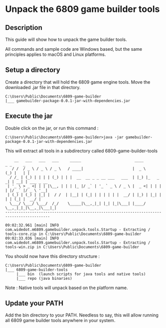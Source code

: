 # Unpack the 6809 game builder tools
## Description
This guide will show how to unpack the game builder tools.

All commands and sample code are Windows based, but the same principles applies to macOS and Linux platforms.

## Setup a directory
Create a directory that will hold the 6809 game engine tools.
Move the downloaded .jar file in that directory.

    C:\Users\Public\Documents\6809-game-builder
    |___ gamebuilder-package-0.0.1-jar-with-dependencies.jar

## Execute the jar
Double click on the jar, or run this command :

    C:\Users\Public\Documents\6809-game-builder>java -jar gamebuilder-package-0.0.1-jar-with-dependencies.jar

This will extract all tools in a subdirectory called 6809-game-builder-tools

        __   ___   ___   ___     _____                        ____        _ _     _
       / /  / _ \ / _ \ / _ \   / ____|                      |  _ \      (_) |   | |
      / /_ | (_) | | | | (_) | | |  __  __ _ _ __ ___   ___  | |_) |_   _ _| | __| | ___ _ __
     | '_ \ > _ <| | | |\__, | | | |_ |/ _` | '_ ` _ \ / _ \ |  _ <| | | | | |/ _` |/ _ \ '__|
     | (_) | (_) | |_| |  / /  | |__| | (_| | | | | | |  __/ | |_) | |_| | | | (_| |  __/ |
      \___/ \___/ \___/  /_/    \_____|\__,_|_| |_| |_|\___| |____/ \__,_|_|_|\__,_|\___|_|
    ------------------------------------------------------------------------------------------
    
    09:02:32.961 [main] INFO com.widedot.m6809.gamebuilder.unpack.tools.Startup - Extracting /    tools-core.zip in C:\Users\Public\Documents\6809-game-builder
    09:02:33.036 [main] INFO com.widedot.m6809.gamebuilder.unpack.tools.Startup - Extracting /    tools-win.zip in C:\Users\Public\Documents\6809-game-builder

You should now have this directory structure :

    C:\Users\Public\Documents\6809-game-builder
    |___ 6809-game-builder-tools
         |___ bin  (launch scripts for java tools and native tools)
         |___ repo (java binaries)

Note : Native tools will unpack based on the platform name.

## Update your PATH

Add the bin directory to your PATH.
Needless to say, this will allow running all 6809 game builder tools anywhere in your system.






